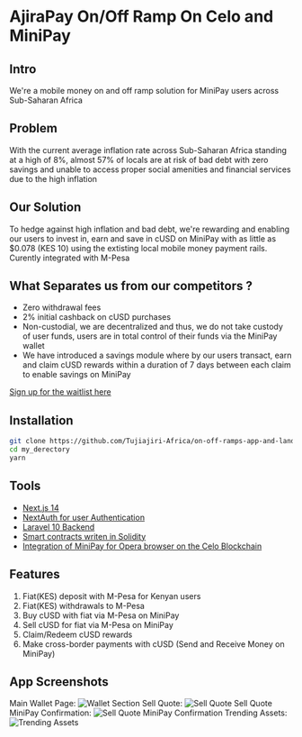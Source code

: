 # AjiraPay On/Off Ramp On Celo and MiniPay

## Intro
We're a mobile money on and off ramp solution for MiniPay users across Sub-Saharan Africa

## Problem
With the current average inflation rate across Sub-Saharan Africa standing at a high of 8%, almost 57% of locals are at risk of bad debt with zero savings and unable to access proper social amenities and financial services due to the high inflation

## Our Solution
To hedge against high inflation and bad debt, we're rewarding and enabling our users to invest in, earn and save in cUSD on MiniPay with as little as $0.078 (KES 10) using the extisting local mobile money payment rails. Curently integrated with M-Pesa

## What Separates us from our competitors ?
- Zero withdrawal fees
- 2% initial cashback on cUSD purchases
- Non-custodial, we are decentralized and thus, we do not take custody of user funds, users are in total control of their funds via the MiniPay wallet
- We have introduced a savings module where by our users transact, earn and claim cUSD rewards within a duration of 7 days between each claim to enable savings on MiniPay 

[Sign up for the waitlist here](https://forms.gle/mMctjrTP6BeXuCWr6)

## Installation
```bash
git clone https://github.com/Tujiajiri-Africa/on-off-ramps-app-and-landing-page.git <my_derectory>
cd my_derectory
yarn 

```

## Tools
- [Next.js 14](https://nextjs.org/)
- [NextAuth for user Authentication](https://next-auth.js.org/)
- [Laravel 10 Backend](https://laravel.com/)
- [Smart contracts writen in Solidity](https://soliditylang.org/)
- [Integration of MiniPay for Opera browser on the Celo Blockchain](https://www.opera.com/products/minipay)

## Features
1. Fiat(KES) deposit with M-Pesa for Kenyan users
2. Fiat(KES) withdrawals to M-Pesa
3. Buy cUSD with fiat via M-Pesa on MiniPay
4. Sell cUSD for fiat via M-Pesa on MiniPay
5. Claim/Redeem cUSD rewards
6. Make cross-border payments with cUSD (Send and Receive Money on MiniPay)

## App Screenshots
Main Wallet Page: ![Wallet Section](/app/assets/demo/MiniPay/Wallet.png "Wallet Page") 
Sell Quote: ![Sell Quote](/app/assets/demo/MiniPay/Sell_Quote_1.PNG "Sell Quote")
Sell Quote MiniPay Confirmation: ![Sell Quote MiniPay Confirmation](/app/assets/demo/MiniPay/Sell_Quote_Wallet_Request.PNG "Sell Quote Confirmation") 
Trending Assets: ![Trending Assets](/app/assets/demo/MiniPay/Trending_Asets_Home_Page.PNG "Trending assets")